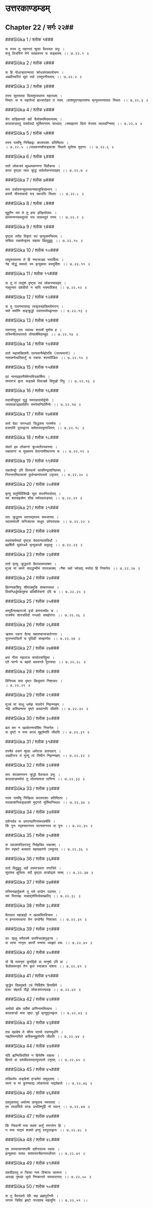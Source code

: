 उत्तरकाण्डम्डम्
===============================


## Chapter 22  / सर्गः २२##


###Slōka 1 / श्लोक १###


    स तस्य तु महानादं श्रुत्वा वैवस्वतः प्रभुः ।
    शत्रुं विजयिनं मेने स्वबलस्य च सङ्क्षयम् ।। ७.२२.१ ॥


###Slōka 2 / श्लोक २###


    स हि योधान्हतान्मत्वा क्रोधसंरक्तलोचनः ।
    अब्रवीत्त्वरितं सूतं रथो ऽयमुपनीयताम् ।। ७.२२.२ ॥


###Slōka 3 / श्लोक ३###


    तस्य सूतस्तदा दिव्यमुपस्थाप्य महारथम् ।
    स्थितः स च महातेजा ह्यध्यारोहत तं रथम् ।प्राशमुद्गरहस्तश्च मृत्युस्तस्याग्रतः स्थितः ।। ७.२२.३ ॥


###Slōka 4 / श्लोक ४###


    येन सङ्क्षिप्यते सर्वं त्रैलोक्यमिदमव्ययम् ।
    कालदण्डस्तु पार्श्वस्थो मूर्तिमानस्य चाभवत् ।यमप्रहरणं दिव्यं तेजसा ज्वलदग्निमत् ।। ७.२२.४ ॥


###Slōka 5 / श्लोक ५###


    तस्य पार्श्वेषु निच्छिद्राः कालपाशाः प्रतिष्ठिताः ।
    । ७.२२.५ ।।पावकस्पर्शसङ्काशः स्थितो मूर्तश्च मुद्गरः ।। ७.२२.६ ॥


###Slōka 6 / श्लोक ६###


    ततो लोकत्रयं क्षुब्धमकम्पन्त दिवौकसः ।
    कालं दृष्ट्वा तथा क्रुद्धं सर्वलोकभयावहम् ।। ७.२२.७ ॥


###Slōka 7 / श्लोक ७###


    ततः प्रचोदयन्सूतस्तानश्वान्रुचिरप्रभान् ।
    प्रययौ भीमसन्नादो यत्र रक्षःपतिः स्थितः ।। ७.२२.८ ॥


###Slōka 8 / श्लोक ८###


    मुहूर्तेन यमं ते तु हया हरिहयोपमाः ।
    प्रापयन्मनसस्तुल्या यत्र तत्प्रस्तुतं रणम् ।। ७.२२.९ ॥


###Slōka 9 / श्लोक ९###


    दृष्ट्वा तथैव विकृतं रथं मृत्युसमन्वितम् ।
    सचिवा राक्षसेन्द्रस्य सहसा विप्रदुद्रुवुः ।। ७.२२.१० ॥


###Slōka 10 / श्लोक १०###


    लघुसत्त्वतया ते हि नष्टसञ्ज्ञा भयार्दिताः ।
    नेह योद्धुं समर्थाः स्म इत्युक्त्वा प्रययुर्दिशः ।। ७.२२.११ ॥


###Slōka 11 / श्लोक ११###


    स तु तं तादृशं दृष्ट्वा रथं लोकभयावहम् ।
    नाक्षुभ्यत दशग्रीवो न चापि भयमाविशत् ।। ७.२२.१२ ॥


###Slōka 12 / श्लोक १२###


    स तु रावणमासाद्य व्यसृजच्छक्तितोमरान् ।
    यमो मर्माणि सङ्क्रुद्धो रावणस्योपकृन्तत ।। ७.२२.१३ ॥


###Slōka 13 / श्लोक १३###


    रावणस्तु ततः स्वस्थः शरवर्षं मुमोच ह ।
    तस्मिन्वैवस्वतरथे तोयवर्षमिवाम्बुदः ।। ७.२२.१४ ॥


###Slōka 14 / श्लोक १४###


    ततो महाशक्तिशरैः पात्यमानैर्महोरसि (पात्यमानो) ।
    नाशक्नोत्प्रतिकर्तुं स राक्षसः शल्यपीडितः ।। ७.२२.१५ ॥


###Slōka 15 / श्लोक १५###


    एवं नानाप्रहरणैर्यमेनामित्रकर्षिणा ।
    सप्तरात्रं कृतः सङ्ख्ये विसञ्ज्ञो विमुखो रिपुः ।। ७.२२.१६ ॥


###Slōka 16 / श्लोक १६###


    तदासीत्तुमुलं युद्धं यमराक्षसयोर्द्वयोः ।
    जयमाकाङ्क्षतोर्वीर समरेष्वनिवर्तिनोः ।। ७.२२.१७ ॥


###Slōka 17 / श्लोक १७###


    ततो देवाः सगन्धर्वाः सिद्धाश्च परमर्षयः ।
    प्रजापतिं पुरस्कृत्य समेतास्तद्रणाजिरम् ।। ७.२२.१८ ॥


###Slōka 18 / श्लोक १८###


    संवर्त इव लोकानां क्रुध्यतोरभवत्तदा ।
    राक्षसानां च मुख्यस्य प्रेतानामीश्वरस्य च ।। ७.२२.१९ ॥


###Slōka 19 / श्लोक १९###


    राक्षसेन्द्रो ऽपि विस्फार्य चापमिन्द्राशनिप्रभम् ।
    निरन्तरमिवाकाशं कुर्वन्बाणांस्ततो ऽसृजत् ।। ७.२२.२० ॥


###Slōka 20 / श्लोक २०###


    मृत्युं चतुर्भिर्विशिखैः सूतं सप्तभिरार्दयत् ।
    यमं शतसहस्रेण शीघ्रं मर्मस्वताडयत् ।। ७.२२.२१ ॥


###Slōka 21 / श्लोक २१###


    ततः क्रुद्धस्य वदनाद्यमस्य समजायत ।
    ज्वालामाली सनिःश्वासः सधूमः कोपपावकः ।। ७.२२.२२ ॥


###Slōka 22 / श्लोक २२###


    तदाश्चर्यमथो दृष्ट्वा देवदानवसन्निधौ ।
    प्रहर्षितौ सुसंरब्धौ मृत्युकालौ बभूवतुः ।। ७.२२.२३ ॥


###Slōka 23 / श्लोक २३###


    ततो मृत्युः क्रुद्धतरो वैवस्वतमभाषत ।
    मुञ्च मां समरे यावद्धन्मीमं पापराक्षसम् ।नैषा रक्षो भवेदद्य मर्यादा हि निसर्गतः ।। ७.२२.२४ ॥


###Slōka 24 / श्लोक २४###


    हिरण्यकशिपुः श्रीमान्नमुचिः शम्बरस्तथा ।
    विसन्धिर्धूमकेतुश्च बलिर्वैरोचनो ऽपि च ।। ७.२२.२५ ॥


###Slōka 25 / श्लोक २५###


    दम्भुर्दैत्यमहाराजो वृत्रो बाणस्तथैव च ।
    राजर्षयः शास्त्रविदो गन्धर्वाः समहोरगाः ।। ७.२२.२६ ॥


###Slōka 26 / श्लोक २६###


    ऋषयः पन्नगा दैत्या यक्षाश्चाप्यप्सरोगणाः ।
    युगान्तपरिवर्ते च पृथिवी समहार्णवा ।। ७.२२.२७ ॥


###Slōka 27 / श्लोक २७###


    क्षयं नीता महाराज सपर्वतसरिद्द्रुमा ।
    एते चान्ये च बहवो बलवन्तो दुरासदाः ।। ७.२२.२८ ॥


###Slōka 28 / श्लोक २८###


    विनिपन्ना मया दृष्टाः किमुतायं निशाचरः ।
    । ७.२२.२९ ॥


###Slōka 29 / श्लोक २९###


    मुञ्चं मां साधु धर्मज्ञ यावदेनं निहन्म्यहम् ।
    नहि कश्चिन्मया दृष्टो बलवानपि जीवति ।। ७.२२.३० ॥


###Slōka 30 / श्लोक ३०###


    बलं मम न खल्वेतन्मर्यादैषा निसर्गतः ।
    स दृष्टो न मया कालं मुहुर्तमापि जीवति ।। ७.२२.३१ ॥


###Slōka 31 / श्लोक ३१###


    तस्यैवं वचनं श्रुत्वा धर्मराजः प्रतापवान् ।
    अब्रवीत्तत्र तं मुत्युं त्वं तिष्ठैनं निहन्म्यहम् ।। ७.२२.३२ ॥


###Slōka 32 / श्लोक ३२###


    ततः संरक्तनयनः क्रुद्धो वैवस्वतः प्रभुः ।
    कालदण्डममोघं तु तोलयामास पाणिना ।। ७.२२.३३ ॥


###Slōka 33 / श्लोक ३३###


    यस्य पार्श्वेषु निखिला कालपाशाः प्रतिष्ठिताः ।
    पावकाशनिसङ्काशो मुद्गरो मूर्तिमान्स्थितः ।। ७.२२.३४ ॥


###Slōka 34 / श्लोक ३४###


    दर्शनादेव यः प्राणान्प्राणिनामपकर्षति ।
    किं पुनः स्पृश्यमानस्य पात्यमानस्य वा पुनः ।। ७.२२.३५ ॥


###Slōka 35 / श्लोक ३५###


    स ज्वालापरिवारस्तु निर्दहन्निव राक्षसम् ।
    तेन स्पृष्टो बलवता महाप्रहरणो ऽस्फुरत् ।। ७.२२.३६ ॥


###Slōka 36 / श्लोक ३६###


    ततो विदुद्रुवुः सर्वे तस्मात्रस्ता रणाजिरे ।
    सुराश्च क्षुभिताः सर्वे दृष्ट्वा दण्डोद्यतं यमम् ।। ७.२२.३७ ॥


###Slōka 37 / श्लोक ३७###


    तस्मिन्प्रहर्तुकामे तु यमे दण्डेन रावणम् ।
    यमं पितामहः साक्षाद्दर्शयित्वेदमब्रवीत् ।। ७.२२.३८ ॥


###Slōka 38 / श्लोक ३८###


    वैवस्वत महाबाहो न खल्वमितविक्रम ।
    न हन्तव्यस्त्वया तेन दण्डेनैव निशाचरः ।। ७.२२.३९ ॥


###Slōka 39 / श्लोक ३९###


    वरः खलु मयैतस्मै दत्तस्त्रिदशपुङ्गव ।
    स त्वया नानृतः कार्यो यन्मया व्याहृतं वचः ।। ७.२२.४० ॥


###Slōka 40 / श्लोक ४०###


    यो हि मामनृतं कुर्याद्देवो वा मानुषो ऽपि वा ।
    त्रैलोक्यमनृतं तेन कृतं स्यान्नात्र संशयः ।। ७.२२.४१ ॥


###Slōka 41 / श्लोक ४१###


    क्रुद्धेन विप्रमुक्तो ऽयं निर्विशेषं प्रियाप्रिये ।
    प्रजाः संहरते रौद्रो लोकत्रयभयावहः ।। ७.२२.४२ ॥


###Slōka 42 / श्लोक ४२###


    अमोघो ह्येष सर्वेषां प्राणिनाममितप्रभः ।
    कालदण्डो मया सृष्टः पूर्वं मृत्युपुरस्कृतः ।। ७.२२.४३ ॥


###Slōka 43 / श्लोक ४३###


    तन्न खल्वेष ते सौम्य पात्यो रावणमूर्धनि ।
    नह्यस्मिन्पतिते कश्चिन्मुहूर्तमपि जीवति ।। ७.२२.४४ ॥


###Slōka 44 / श्लोक ४४###


    यदि ह्यन्मिन्निपतिते न म्रियेतैष राक्षसः ।
    म्रियते वा दशग्रीवस्तदाप्युभयतो ऽनृतम् ।। ७.२२.४५ ॥


###Slōka 45 / श्लोक ४५###


    तन्निवर्तय लङ्केशं द्दण्डमेतं समुद्यतम् ।
    सत्यं च मां कुरुष्वाद्य लोकांस्त्वं यद्यवेक्षसे ।। ७.२२.४६ ॥


###Slōka 46 / श्लोक ४६###


    एवमुक्तस्तु धर्मात्मा प्रत्युवाच यमस्तदा ।
    एष व्यावर्तितो दण्डः प्रभविष्णुर्हि नो भवान् ।। ७.२२.४७ ॥


###Slōka 47 / श्लोक ४७###


    किं न्विदानीं मया शक्यं कर्तुं रणगतेन हि ।
    न मया यद्ययं शक्यो हन्तुं वरपुरस्कृतः ।। ७.२२.४८ ॥


###Slōka 48 / श्लोक ४८###


    एष तस्मात्प्रणश्यामि दर्शनादस्य रक्षसः ।
    इत्युक्त्वा सरथः साश्वस्तत्रैवान्तरधीयत ।। ७.२२.४९ ॥


###Slōka 49 / श्लोक ४९###


    दशग्रीवस्तु तं जित्वा नाम विश्राव्य चात्मनः ।
    आरुह्य पुष्पकं भूयो निष्क्रान्तो यमसादनात् ।। ७.२२.५० ॥


###Slōka 50 / श्लोक ५०###


    स तु वैवस्वतो देवैः सह ब्रह्मपुरोगमैः ।
    जगाम त्रिदिवं हृष्टो नारदश्च महामुनिः ।। ७.२२.५१ ।।


